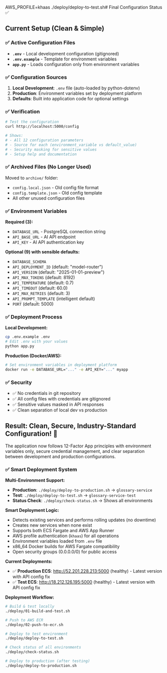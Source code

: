 AWS_PROFILE=khaas ./deploy/deploy-to-test.sh# Final Configuration Status ✅

## Current Setup (Clean & Simple)

### ✅ **Active Configuration Files**
- **`.env`** - Local development configuration (gitignored)
- **`.env.example`** - Template for environment variables
- **`app.py`** - Loads configuration only from environment variables

### ✅ **Configuration Sources**
1. **Local Development**: `.env` file (auto-loaded by python-dotenv)
2. **Production**: Environment variables set by deployment platform
3. **Defaults**: Built into application code for optional settings

### ✅ **Verification**
```bash
# Test the configuration
curl http://localhost:5000/config

# Shows:
# - All 12 configuration parameters
# - Source for each (environment_variable vs default_value)  
# - Security masking for sensitive values
# - Setup help and documentation
```

### ✅ **Archived Files (No Longer Used)**
Moved to `archive/` folder:
- `config.local.json` - Old config file format
- `config.template.json` - Old config template  
- All other unused configuration files

### ✅ **Environment Variables**

**Required (3):**
- `DATABASE_URL` - PostgreSQL connection string
- `API_BASE_URL` - AI API endpoint
- `API_KEY` - AI API authentication key

**Optional (9) with sensible defaults:**
- `DATABASE_SCHEMA`
- `API_DEPLOYMENT_ID` (default: "model-router")
- `API_VERSION` (default: "2025-01-01-preview")
- `API_MAX_TOKENS` (default: 8192)
- `API_TEMPERATURE` (default: 0.7)
- `API_TIMEOUT` (default: 60.0)
- `API_MAX_RETRIES` (default: 3)
- `API_PROMPT_TEMPLATE` (intelligent default)
- `PORT` (default: 5000)

### ✅ **Deployment Process**

**Local Development:**
```bash
cp .env.example .env
# Edit .env with your values
python app.py
```

**Production (Docker/AWS):**
```bash
# Set environment variables in deployment platform
docker run -e DATABASE_URL="..." -e API_KEY="..." myapp
```

### ✅ **Security**
- ✅ No credentials in git repository
- ✅ All config files with credentials are gitignored
- ✅ Sensitive values masked in API responses
- ✅ Clean separation of local dev vs production

## Result: Clean, Secure, Industry-Standard Configuration! 🎉

The application now follows 12-Factor App principles with environment variables only, secure credential management, and clear separation between development and production configurations.

### ✅ **Smart Deployment System**

**Multi-Environment Support:**
- **Production**: `./deploy/deploy-to-production.sh` → `glossary-service`
- **Test**: `./deploy/deploy-to-test.sh` → `glossary-service-test`
- **Status Check**: `./deploy/check-status.sh` → Shows all environments

**Smart Deployment Logic:**
- Detects existing services and performs rolling updates (no downtime)
- Creates new services when none exist
- Supports both ECS Fargate and AWS App Runner
- AWS profile authentication (`khaas`) for all operations
- Environment variables loaded from `.env` file
- x86_64 Docker builds for AWS Fargate compatibility
- Open security groups (0.0.0.0/0) for public access

**Current Deployments:**
- ✅ **Production ECS**: http://52.201.228.213:5000 (healthy) - Latest version with API config fix
- ✅ **Test ECS**: http://18.212.126.195:5000 (healthy) - Latest version with API config fix

**Deployment Workflow:**
```bash
# Build & test locally
./deploy/01-build-and-test.sh

# Push to AWS ECR  
./deploy/02-push-to-ecr.sh

# Deploy to test environment
./deploy/deploy-to-test.sh

# Check status of all environments
./deploy/check-status.sh

# Deploy to production (after testing)
./deploy/deploy-to-production.sh
```
